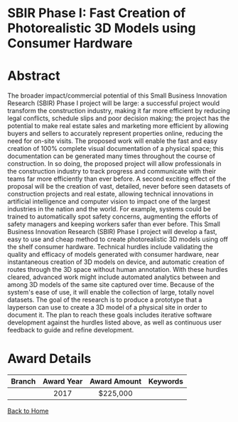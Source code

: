 
SBIR Phase I: Fast Creation of Photorealistic 3D Models using Consumer Hardware
===============================================================================

# Abstract


The broader impact/commercial potential of this Small Business Innovation Research (SBIR) Phase I project will be large: a successful project would transform the construction industry, making it far more efficient by reducing legal conflicts, schedule slips and poor decision making; the project has the potential to make real estate sales and marketing more efficient by allowing buyers and sellers to accurately represent properties online, reducing the need for on-site visits. The proposed work will enable the fast and easy creation of 100% complete visual documentation of a physical space; this documentation can be generated many times throughout the course of construction. In so doing, the proposed project will allow professionals in the construction industry to track progress and communicate with their teams far more efficiently than ever before. A second exciting effect of the proposal will be the creation of vast, detailed, never before seen datasets of construction projects and real estate, allowing technical innovations in artificial intelligence and computer vision to impact one of the largest industries in the nation and the world. For example, systems could be trained to automatically spot safety concerns, augmenting the efforts of safety managers and keeping workers safer than ever before. This Small Business Innovation Research (SBIR) Phase I project will develop a fast, easy to use and cheap method to create photorealistic 3D models using off the shelf consumer hardware. Technical hurdles include validating the quality and efficacy of models generated with consumer hardware, near instantaneous creation of 3D models on device, and automatic creation of routes through the 3D space without human annotation. With these hurdles cleared, advanced work might include automated analytics between and among 3D models of the same site captured over time. Because of the system's ease of use, it will enable the collection of large, totally novel datasets. The goal of the research is to produce a prototype that a layperson can use to create a 3D model of a physical site in order to document it. The plan to reach these goals includes iterative software development against the hurdles listed above, as well as continuous user feedback to guide and refine development.  

# Award Details

|Branch|Award Year|Award Amount|Keywords|
| :---: | :---: | :---: | :---: |
||2017|$225,000||
  
  


[Back to Home](https://github.com/chrischow/dod_sbir_awards#302)